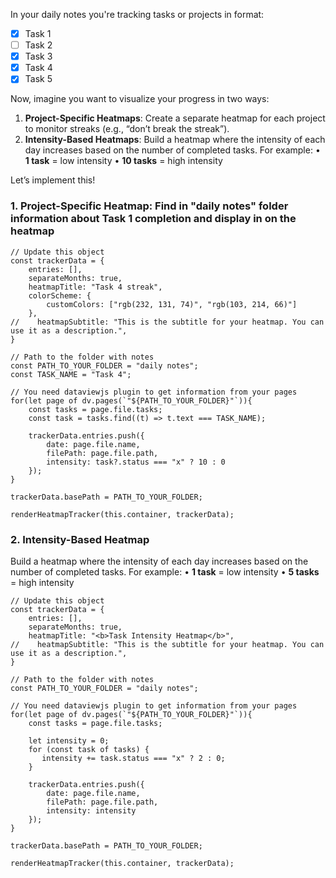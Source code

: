 In your daily notes you're tracking tasks or projects in format:
- [x] Task 1
- [ ] Task 2
- [x] Task 3
- [x] Task 4
- [x] Task 5

Now, imagine you want to visualize your progress in two ways:
1. **Project-Specific Heatmaps**: Create a separate heatmap for each project to monitor streaks (e.g., “don’t break the streak”).
2. **Intensity-Based Heatmaps**: Build a heatmap where the intensity of each day increases based on the number of completed tasks. For example:
• **1 task** = low intensity
• **10 tasks** = high intensity

Let’s implement this!


### 1. **Project-Specific Heatmap**: Find in "daily notes" folder information about Task 1 completion and display in on the heatmap

```dataviewjs
// Update this object
const trackerData = {
    entries: [],
    separateMonths: true,
    heatmapTitle: "Task 4 streak",
    colorScheme: {
        customColors: ["rgb(232, 131, 74)", "rgb(103, 214, 66)"]
    },
//    heatmapSubtitle: "This is the subtitle for your heatmap. You can use it as a description.",
}

// Path to the folder with notes
const PATH_TO_YOUR_FOLDER = "daily notes";
const TASK_NAME = "Task 4";

// You need dataviewjs plugin to get information from your pages
for(let page of dv.pages(`"${PATH_TO_YOUR_FOLDER}"`)){
    const tasks = page.file.tasks;
    const task = tasks.find((t) => t.text === TASK_NAME);

    trackerData.entries.push({
        date: page.file.name,
        filePath: page.file.path,
        intensity: task?.status === "x" ? 10 : 0
    });
}

trackerData.basePath = PATH_TO_YOUR_FOLDER;

renderHeatmapTracker(this.container, trackerData);
```
### 2. Intensity-Based Heatmap
Build a heatmap where the intensity of each day increases based on the number of completed tasks. For example:
• **1 task** = low intensity
• **5 tasks** = high intensity

```dataviewjs
// Update this object
const trackerData = {
    entries: [],
    separateMonths: true,
    heatmapTitle: "<b>Task Intensity Heatmap</b>",
//    heatmapSubtitle: "This is the subtitle for your heatmap. You can use it as a description.",
}

// Path to the folder with notes
const PATH_TO_YOUR_FOLDER = "daily notes";

// You need dataviewjs plugin to get information from your pages
for(let page of dv.pages(`"${PATH_TO_YOUR_FOLDER}"`)){
    const tasks = page.file.tasks;

    let intensity = 0;
    for (const task of tasks) {
       intensity += task.status === "x" ? 2 : 0;
    }

    trackerData.entries.push({
        date: page.file.name,
        filePath: page.file.path,
        intensity: intensity
    });
}

trackerData.basePath = PATH_TO_YOUR_FOLDER;

renderHeatmapTracker(this.container, trackerData);
```
